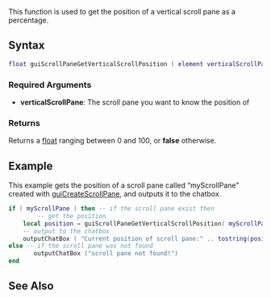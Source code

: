 This function is used to get the position of a vertical scroll pane as a percentage.

Syntax
------

``` lua
float guiScrollPaneGetVerticalScrollPosition ( element verticalScrollPane )
```

### Required Arguments

-   **verticalScrollPane**: The scroll pane you want to know the position of

### Returns

Returns a [float](/docs/float.md "wikilink") ranging between 0 and 100, or **false** otherwise.

Example
-------

This example gets the position of a scroll pane called “myScrollPane” created with [guiCreateScrollPane](/docs/guiCreateScrollPane.md "wikilink"), and outputs it to the chatbox.

``` lua
if ( myScrollPane ) then -- if the scroll pane exist then
        -- get the position
    local position = guiScrollPaneGetVerticalScrollPosition( myScrollPane )
    -- output to the chatbox
    outputChatBox ( "Current position of scroll pane:" .. tostring(position) .. "%" )
else -- if the scroll pane was not found
       outputChatBox ("scroll pane not found!")
end
```

See Also
--------
